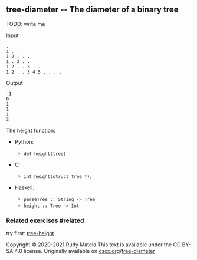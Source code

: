 tree-diameter -- The diameter of a binary tree
----------------------------------------------

TODO: write me

Input

	.
	1 . .
	1 2 . . .
	1 . 3 . .
	1 2 . . 3 . .
	1 2 . . 3 4 5 . . . .


Output

	-1
	0
	1
	1
	1
	3

The height function:

* Python:
	- `def height(tree)`

* C:
	- `int height(struct tree *);`

* Haskell:
	- `parseTree :: String -> Tree`
	- `height :: Tree -> Int`


### Related exercises  #related

try first: [tree-height](/tree-height)


Copyright © 2020-2021  Rudy Matela
This text is available under the CC BY-SA 4.0 license.
Originally available on [cscx.org](https://cscx.org)/[tree-diameter](https://cscx.org/tree-diameter)

